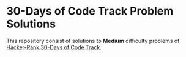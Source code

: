 # 30-Days of Code Track Problem Solutions

This repository consist of solutions to **Medium** difficulty problems of [Hacker-Rank 30-Days of Code Track](https://www.hackerrank.com/domains/tutorials/30-days-of-code).
